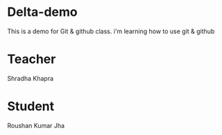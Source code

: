 # Delta-demo
This is a demo for Git &amp; github class.
i'm learning how to use git & github

# Teacher
Shradha Khapra

# Student
Roushan Kumar Jha
